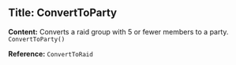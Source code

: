 ## Title: ConvertToParty

**Content:**
Converts a raid group with 5 or fewer members to a party.
`ConvertToParty()`

**Reference:**
`ConvertToRaid`